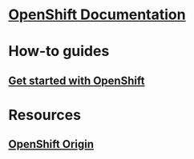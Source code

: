 # [OpenShift Documentation](index.md)
# How-to guides
## [Get started with OpenShift](/azure/articles/virtual-machines/linux/openshift-get-started)
# Resources
## [OpenShift Origin](https://docs.openshift.org/latest/getting_started/index.html)
